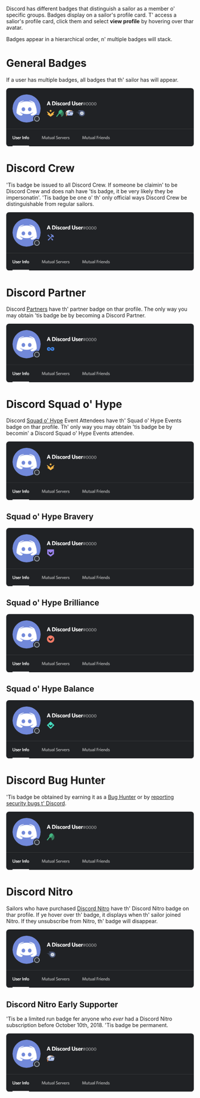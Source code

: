 <!-- TITLE: [EN-PT] Badges -->
<!-- SUBTITLE: Information 'bout Discord's Various Sailor Badges -->

Discord has different badges that distinguish a sailor as a member o' specific groups. Badges display on a sailor's profile card. T' access a salior's profile card, click them and select **view profile** by hovering over thar avatar. 

Badges appear in a hierarchical order, n' multiple badges will stack.

# General Badges
If a user has multiple badges, all badges that th' sailor has will appear.

![Generalbadges](/uploads/badges/generalbadges.png "A General Overview of Badges")

# Discord Crew
'Tis badge be issued to all Discord Crew. If someone be claimin' to be Discord Crew and does nah have 'tis badge, it be very likely they be impersonatin'. 'Tis badge be one o' th' only official ways Discord Crew be distinguishable from regular sailors. 

![Staffbadge](/uploads/badges/newstaffbadge.png "A Discord Crew Member's Badge")

# Discord Partner
Discord [Partners](/en-pt/partner) have th' partner badge on thar profile. The only way you may obtain 'tis badge be by becoming a Discord Partner. 

![Newpartnerbadge](/uploads/badges/newpartnerbadge.png "A Discord Partner Badge")
# Discord Squad o' Hype
Discord [Squad o' Hype](/en-pt/squadohype) Event Attendees have th' Squad o' Hype Events badge on thar profile. Th' only way you may obtain 'tis badge be by becomin' a Discord Squad o' Hype Events attendee.

![HypeSquadbadge](/uploads/badges/newhypesquadbadge.png "A Squad o' Hype Member's Badge")

## Squad o' Hype Bravery

![HypeSquadbravery](/uploads/badges/hypesquadbravery.png "Squad o' Hype Bravery Badge")

## Squad o' Hype Brilliance

![HypeSquadbrilliance](/uploads/badges/hypesquadbrilliance.png "Squad o' Hype Brilliance Badge")

## Squad o' Hype Balance

![HypeSquadbalance](/uploads/badges/hypesquadbalance.png "Squad o' Hype Balance Badge")
# Discord Bug Hunter
'Tis badge be obtained by earning it as a [Bug Hunter](/en-pt/bug-hunters) or by [reporting security bugs t' Discord](https://discordapp.com/security).

![Bughunterbadge](/uploads/badges/bughunterbadge.png "A Discord Bug Hunter Badge")
# Discord Nitro
Sailors who have purchased [Discord Nitro](/en-pt/nitro) have th' Discord Nitro badge on thar profile. If ye hover over th' badge, it displays when th' sailor joined Nitro. If they unsubscribe from Nitro, th' badge will disappear. 

![Nitrobadge](/uploads/badges/newnitrobadge.png "A Nitro Discord User's Badge")

## Discord Nitro Early Supporter
'Tis be a limited run badge fer anyone who *ever* had a Discord Nitro subscription before October 10th, 2018. 'Tis badge be permanent.

![Nitroearlysupporterbadge](/uploads/badges/nitroearlysupporterbadge.png "Nitro Early Supporter Badge")
